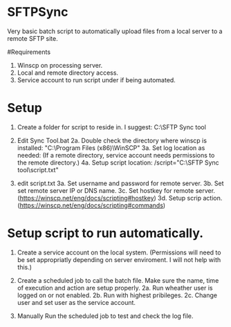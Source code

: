 # SFTPSync
Very basic batch script to automatically upload files from a local server to a remote SFTP site.


#Requirements
1. Winscp on processing server.
2. Local and remote directory access.
3. Service account to run script under if being automated.

# Setup
1. Create a folder for script to reside in. I suggest: C:\SFTP Sync tool
2. Edit Sync Tool.bat
2a. Double check the directory where winscp is installed: "C:\Program Files (x86)\WinSCP"
3a. Set log location as needed: (If a remote directory, service account needs permissions to the remote directory.)
4a. Setup script location: /script="C:\SFTP Sync tool\script.txt"

3. edit script.txt
3a. Set username and password for remote server.
3b. Set set remote server IP or DNS name.
3c. Set hostkey for remote server. (https://winscp.net/eng/docs/scripting#hostkey)
3d. Setup scrip action. (https://winscp.net/eng/docs/scripting#commands)

# Setup script to run automatically.
1. Create a service account on the local system. (Permissions will need to be set appropriatly depending on server enviroment. I will not help with this.)
2. Create a scheduled job to call the batch file. Make sure the name, time of execution and action are setup properly.
2a. Run wheather user is logged on or not enabled.
2b. Run with highest pribileges.
2c. Change user and set user as the service account.

3. Manually Run the scheduled job to test and check the log file.

